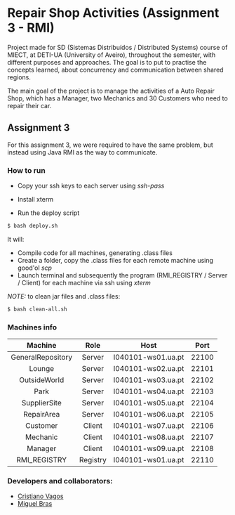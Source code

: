 # Repair Shop Activities (Assignment 3 - RMI)

Project made for SD (Sistemas Distribuídos / Distributed Systems) course of MIECT, at DETI-UA (University of Aveiro), throughout the semester, with different purposes and approaches. The goal is to put to practise the concepts learned, about concurrency and communication between shared regions.

The main goal of the project is to manage the activities of a Auto Repair Shop, which has a Manager, two Mechanics and 30 Customers who need to repair their car.

## Assignment 3

For this assignment 3, we were required to have the same problem, but instead using Java RMI as the way to communicate.

### How to run

- Copy your ssh keys to each server using _ssh-pass_

- Install xterm

- Run the deploy script
```sh
$ bash deploy.sh
```
It will:
- Compile code for all machines, generating .class files
- Create a folder, copy the .class files for each remote machine using good'ol _scp_
- Launch terminal and subsequently the program (RMI_REGISTRY / Server / Client) for each machine via ssh using _xterm_

_NOTE:_ to clean jar files and .class files:
```sh
$ bash clean-all.sh
```

### Machines info

|      Machine      |   Role   |        Host        |  Port |
|:-----------------:|:--------:|:------------------:|:-----:|
| GeneralRepository |  Server  | l040101-ws01.ua.pt | 22100 |
| Lounge            |  Server  | l040101-ws02.ua.pt | 22101 |
| OutsideWorld      |  Server  | l040101-ws03.ua.pt | 22102 |
| Park              |  Server  | l040101-ws04.ua.pt | 22103 |
| SupplierSite      |  Server  | l040101-ws05.ua.pt | 22104 |
| RepairArea        |  Server  | l040101-ws06.ua.pt | 22105 |
| Customer          |  Client  | l040101-ws07.ua.pt | 22106 |
| Mechanic          |  Client  | l040101-ws08.ua.pt | 22107 |
| Manager           |  Client  | l040101-ws09.ua.pt | 22108 |
| RMI_REGISTRY      | Registry | l040101-ws01.ua.pt | 22110 |

### Developers and collaborators:
- [Cristiano Vagos](http://github.com/cristianovagos)
- [Miguel Bras](http://github.com/miguelbras)
